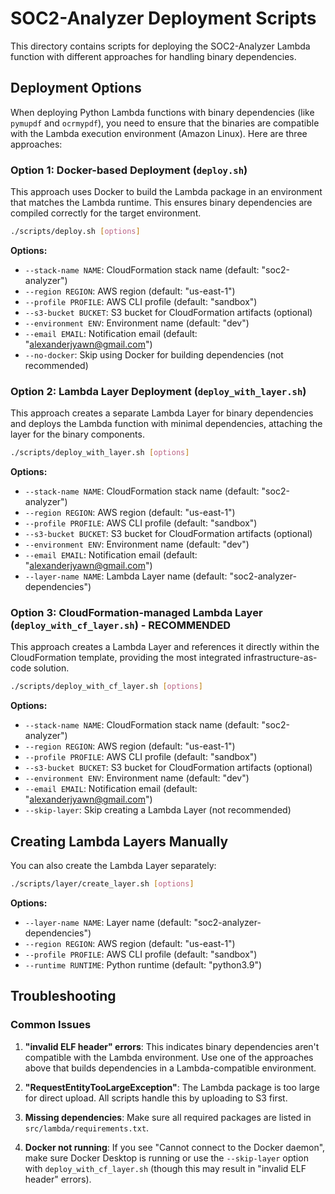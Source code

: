 # SOC2-Analyzer Deployment Scripts

This directory contains scripts for deploying the SOC2-Analyzer Lambda function with different approaches for handling binary dependencies.

## Deployment Options

When deploying Python Lambda functions with binary dependencies (like `pymupdf` and `ocrmypdf`), you need to ensure that the binaries are compatible with the Lambda execution environment (Amazon Linux). Here are three approaches:

### Option 1: Docker-based Deployment (`deploy.sh`)

This approach uses Docker to build the Lambda package in an environment that matches the Lambda runtime. This ensures binary dependencies are compiled correctly for the target environment.

```bash
./scripts/deploy.sh [options]
```

**Options:**
- `--stack-name NAME`: CloudFormation stack name (default: "soc2-analyzer")
- `--region REGION`: AWS region (default: "us-east-1")
- `--profile PROFILE`: AWS CLI profile (default: "sandbox")
- `--s3-bucket BUCKET`: S3 bucket for CloudFormation artifacts (optional)
- `--environment ENV`: Environment name (default: "dev")
- `--email EMAIL`: Notification email (default: "alexanderjyawn@gmail.com")
- `--no-docker`: Skip using Docker for building dependencies (not recommended)

### Option 2: Lambda Layer Deployment (`deploy_with_layer.sh`)

This approach creates a separate Lambda Layer for binary dependencies and deploys the Lambda function with minimal dependencies, attaching the layer for the binary components.

```bash
./scripts/deploy_with_layer.sh [options]
```

**Options:**
- `--stack-name NAME`: CloudFormation stack name (default: "soc2-analyzer")
- `--region REGION`: AWS region (default: "us-east-1")
- `--profile PROFILE`: AWS CLI profile (default: "sandbox")
- `--s3-bucket BUCKET`: S3 bucket for CloudFormation artifacts (optional)
- `--environment ENV`: Environment name (default: "dev")
- `--email EMAIL`: Notification email (default: "alexanderjyawn@gmail.com")
- `--layer-name NAME`: Lambda Layer name (default: "soc2-analyzer-dependencies")

### Option 3: CloudFormation-managed Lambda Layer (`deploy_with_cf_layer.sh`) - RECOMMENDED

This approach creates a Lambda Layer and references it directly within the CloudFormation template, providing the most integrated infrastructure-as-code solution.

```bash
./scripts/deploy_with_cf_layer.sh [options]
```

**Options:**
- `--stack-name NAME`: CloudFormation stack name (default: "soc2-analyzer")
- `--region REGION`: AWS region (default: "us-east-1")
- `--profile PROFILE`: AWS CLI profile (default: "sandbox")
- `--s3-bucket BUCKET`: S3 bucket for CloudFormation artifacts (optional)
- `--environment ENV`: Environment name (default: "dev")
- `--email EMAIL`: Notification email (default: "alexanderjyawn@gmail.com")
- `--skip-layer`: Skip creating a Lambda Layer (not recommended)

## Creating Lambda Layers Manually

You can also create the Lambda Layer separately:

```bash
./scripts/layer/create_layer.sh [options]
```

**Options:**
- `--layer-name NAME`: Layer name (default: "soc2-analyzer-dependencies")
- `--region REGION`: AWS region (default: "us-east-1")
- `--profile PROFILE`: AWS CLI profile (default: "sandbox")
- `--runtime RUNTIME`: Python runtime (default: "python3.9")

## Troubleshooting

### Common Issues

1. **"invalid ELF header" errors**: This indicates binary dependencies aren't compatible with the Lambda environment. Use one of the approaches above that builds dependencies in a Lambda-compatible environment.

2. **"RequestEntityTooLargeException"**: The Lambda package is too large for direct upload. All scripts handle this by uploading to S3 first.

3. **Missing dependencies**: Make sure all required packages are listed in `src/lambda/requirements.txt`.

4. **Docker not running**: If you see "Cannot connect to the Docker daemon", make sure Docker Desktop is running or use the `--skip-layer` option with `deploy_with_cf_layer.sh` (though this may result in "invalid ELF header" errors). 